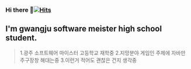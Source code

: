 ### Hi there 👋[![Hits](https://hits.seeyoufarm.com/api/count/incr/badge.svg?url=https%3A%2F%2Fgithub.com%2FPewbe&count_bg=%2379C83D&title_bg=%23555555&icon=&icon_color=%23E7E7E7&title=hits&edge_flat=false)](https://hits.seeyoufarm.com)
I'm gwangju software meister high school student.
-----------
>1.광주 소프트웨어 마이스터 고등학교 재학중
2.지망분야 게임인 주제에 자바만 주구장창 해대는중
3.이런거 적어도 괜찮은 건지 생각중
